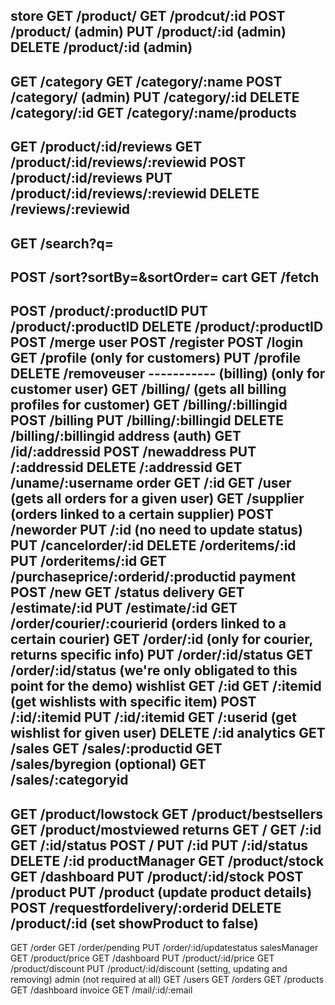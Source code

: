  store
  GET /product/
  GET /prodcut/:id
  POST /product/ (admin)
  PUT /product/:id (admin)
  DELETE /product/:id (admin)
  ----------
  GET /category
  GET /category/:name
  POST /category/ (admin)
  PUT /category/:id
  DELETE /category/:id
  GET /category/:name/products
  -----------
  GET /product/:id/reviews
  GET /product/:id/reviews/:reviewid
  POST /product/:id/reviews
  PUT /product/:id/reviews/:reviewid
  DELETE /reviews/:reviewid
  -----
  GET /search?q=
  -----
  POST /sort?sortBy=&sortOrder=
cart
  GET /fetch
  -----------
  POST /product/:productID
  PUT /product/:productID
  DELETE /product/:productID
  POST /merge
user
  POST /register
  POST /login 
  GET /profile (only for customers)
  PUT /profile
  DELETE /removeuser
  ----------- (billing) (only for customer user)
  GET /billing/ (gets all billing profiles for customer)
  GET /billing/:billingid
  POST /billing
  PUT /billing/:billingid
  DELETE /billing/:billingid
address (auth)
  GET /id/:addressid
  POST /newaddress
  PUT /:addressid
  DELETE /:addressid
  GET /uname/:username
order
  GET /:id
  GET /user (gets all orders for a given user)
  GET /supplier (orders linked to a certain supplier)
  POST /neworder
  PUT /:id (no need to update status)
  PUT /cancelorder/:id
  DELETE /orderitems/:id
  PUT /orderitems/:id
  GET /purchaseprice/:orderid/:productid
payment
  POST /new
  GET /status
delivery
  GET /estimate/:id
  PUT /estimate/:id
  GET /order/courier/:courierid (orders linked to a certain courier)
  GET /order/:id (only for courier, returns specific info)
  PUT /order/:id/status
  GET /order/:id/status
(we're only obligated to this point for the demo)
wishlist
  GET /:id
  GET /:itemid (get wishlists with specific item)
  POST /:id/:itemid
  PUT /:id/:itemid
  GET /:userid (get wishlist for given user)
  DELETE /:id
analytics
  GET /sales
  GET /sales/:productid
  GET /sales/byregion (optional)
  GET /sales/:categoryid
  -----------
  GET /product/lowstock
  GET /product/bestsellers
  GET /product/mostviewed
returns
  GET /
  GET /:id
  GET /:id/status
  POST /
  PUT /:id
  PUT /:id/status
  DELETE /:id
productManager
  GET /product/stock
  GET /dashboard
  PUT /product/:id/stock
  POST /product
  PUT /product (update product details)
  POST /requestfordelivery/:orderid
  DELETE /product/:id (set showProduct to false)
  -----------
  GET /order
  GET /order/pending
  PUT /order/:id/updatestatus
salesManager
  GET /product/price
  GET /dashboard
  PUT /product/:id/price
  GET /product/discount
  PUT /product/:id/discount (setting, updating and removing)
admin (not required at all)
  GET /users
  GET /orders
  GET /products
  GET /dashboard
invoice
  GET /mail/:id/:email
  
  

